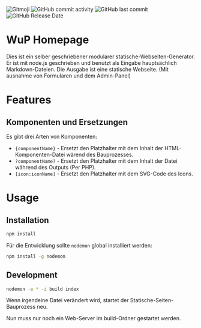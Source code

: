 <img src="https://img.shields.io/badge/gitmoji-%20😜%20😍-FFDD67.svg?style=for-the-badge" alt="Gitmoji" /> <img alt="GitHub commit activity" src="https://img.shields.io/github/commit-activity/t/cuzimbisonratte/WuP?style=for-the-badge"> <img alt="GitHub last commit" src="https://img.shields.io/github/last-commit/cuzimbisonratte/wup?style=for-the-badge"> <img alt="GitHub Release Date" src="https://img.shields.io/github/release-date/cuzimbisonratte/WuP?style=for-the-badge">

# WuP Homepage

Dies ist ein selber geschriebener modularer statische-Webseiten-Generator. Er ist mit node.js geschrieben und benutzt als Eingabe hauptsächlich Markdown-Dateien. Die Ausgabe ist eine statische Webseite. (Mit ausnahme von Formularen und dem Admin-Panel)

# Features

## Komponenten und Ersetzungen
Es gibt drei Arten von Komponenten:
- `{componentName}` - Ersetzt den Platzhalter mit dem Inhalt der HTML-Komponenten-Datei wärend des Bauprozesses.
- `?componentName?` - Ersetzt den Platzhalter mit dem Inhalt der Datei während des Outputs (Per PHP).
- `[icon:iconName]` - Ersetzt den Platzhalter mit dem SVG-Code des Icons.

# Usage

## Installation

```bash
npm install
```

Für die Entwicklung sollte `nodemon` global installiert werden:

```bash
npm install -g nodemon
```

## Development

```bash
nodemon -e * -i build index
```

Wenn irgendeine Datei verändert wird, startet der Statische-Seiten-Bauprozess neu.

Nun muss nur noch ein Web-Server im build-Ordner gestartet werden.
